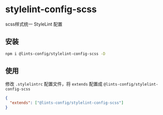 # stylelint-config-scss

scss样式统一 StyleLint 配置

## 安装

```bash
npm i @lints-config/stylelint-config-scss -D
```

## 使用

修改 `.stylelintrc` 配置文件，将 `extends` 配置成 `@lints-config/stylelint-config-scss`

```json
{
  "extends": ["@lints-config/stylelint-config-scss"]
}
```